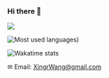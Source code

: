 ### Hi there 👋

<!--
**XingruiWang/XingruiWang** is a ✨ _special_ ✨ repository because its `README.md` (this file) appears on your GitHub profile.

Here are some ideas to get you started:

- 🔭 I’m currently working on ...
- 🌱 I’m currently learning ...
- 👯 I’m looking to collaborate on ...
- 🤔 I’m looking for help with ...
- 💬 Ask me about ...
- 📫 How to reach me: ...
- 😄 Pronouns: ...
- ⚡ Fun fact: ...
-->

![](https://github-readme-stats.vercel.app/api?username=XingruiWang&show_icons=true&count_private=true&theme=default_repocard)

![Most used languages](https://github-readme-stats.vercel.app/api/top-langs/?username=XingruiWang&hide=Jupyter%20Notebook&langs_count=5&layout=compact))

![Wakatime stats](https://github-readme-stats.vercel.app/api/wakatime?username=XingruiWang)

✉ Email: XingrWang@gmail.com

